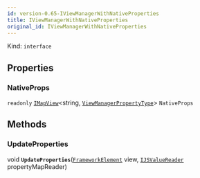 ```yaml
---
id: version-0.65-IViewManagerWithNativeProperties
title: IViewManagerWithNativeProperties
original_id: IViewManagerWithNativeProperties
---
```


Kind: `interface`



## Properties
### NativeProps
`readonly`  [`IMapView`](https://docs.microsoft.com/uwp/api/Windows.Foundation.Collections.IMapView-2)<string, [`ViewManagerPropertyType`](ViewManagerPropertyType)> `NativeProps`



## Methods
### UpdateProperties
void **`UpdateProperties`**([`FrameworkElement`](https://docs.microsoft.com/uwp/api/Windows.UI.Xaml.FrameworkElement) view, [`IJSValueReader`](IJSValueReader) propertyMapReader)




